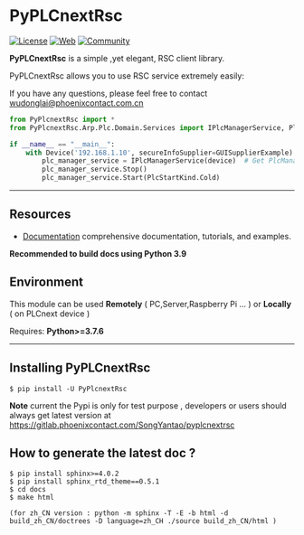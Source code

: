 # PyPLCnextRsc

[![License](https://img.shields.io/badge/license-MIT-blue.svg)](LICENSE)
[![Web](https://img.shields.io/badge/PLCnext-Website-blue.svg)](https://www.phoenixcontact.com/plcnext)
[![Community](https://img.shields.io/badge/PLCnext-Community-blue.svg)](https://www.plcnext-community.net)

**PyPLCnextRsc** is a simple ,yet elegant, RSC client library.

PyPLCnextRsc allows you to use RSC service extremely easily:

If you have any questions, please feel free to contact wudonglai@phoenixcontact.com.cn

```python
from PyPlcnextRsc import *
from PyPlcnextRsc.Arp.Plc.Domain.Services import IPlcManagerService, PlcStartKind

if __name__ == "__main__":
    with Device('192.168.1.10', secureInfoSupplier=GUISupplierExample) as device:
        plc_manager_service = IPlcManagerService(device)  # Get PlcManagerService
        plc_manager_service.Stop()
        plc_manager_service.Start(PlcStartKind.Cold)
```

---

## Resources

- [Documentation](https://pyplcnextrsc.readthedocs.io/) comprehensive documentation, tutorials, and examples.

**Recommended to build docs using Python 3.9**

## Environment

This module can be used **Remotely** ( PC,Server,Raspberry Pi ... ) or **Locally** ( on PLCnext device )

Requires: **Python>=3.7.6**

---

## Installing PyPLCnextRsc

```console
$ pip install -U PyPlcnextRsc
```

**Note** current the Pypi is only for test purpose , developers or users should always get latest version
at https://gitlab.phoenixcontact.com/SongYantao/pyplcnextrsc

## How to generate the latest doc ?

```console
$ pip install sphinx>=4.0.2
$ pip install sphinx_rtd_theme==0.5.1
$ cd docs
$ make html

(for zh_CN version : python -m sphinx -T -E -b html -d build_zh_CN/doctrees -D language=zh_CH ./source build_zh_CN/html )
```

